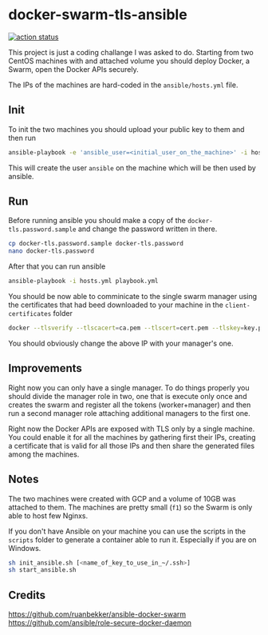 # docker-swarm-tls-ansible

[![action status](https://github.com/Naramsim/docker-swarm-tls-ansible/workflows/Ansible%20Lint/badge.svg)](https://github.com/Naramsim/docker-swarm-tls-ansible/actions)

This project is just a coding challange I was asked to do. Starting from two CentOS machines with and attached volume you should deploy Docker, a Swarm, open the Docker APIs securely.

The IPs of the machines are hard-coded in the `ansible/hosts.yml` file.

## Init

To init the two machines you should upload your public key to them and then run

```sh
ansible-playbook -e 'ansible_user=<initial_user_on_the_machine>' -i hosts.yml init.yml
```

This will create the user `ansible` on the machine which will be then used by ansible.

## Run

Before running ansible you should make a copy of the `docker-tls.password.sample` and change the password written in there.

```sh
cp docker-tls.password.sample docker-tls.password
nano docker-tls.password
```

After that you can run ansible

```sh
ansible-playbook -i hosts.yml playbook.yml
```

You should be now able to comminicate to the single swarm manager using the certificates that had beed downloaded to your machine in the `client-certificates` folder

```sh
docker --tlsverify --tlscacert=ca.pem --tlscert=cert.pem --tlskey=key.pem -H='35.204.137.154:2375' node ls
```

You should obviously change the above IP with your manager's one.

## Improvements

Right now you can only have a single manager. To do things properly you should divide the manager role in two, one that is execute only once and creates the swarm and register all the tokens (worker+manager) and then run a second manager role attaching additional managers to the first one.

Right now the Docker APIs are exposed with TLS only by a single machine. You could enable it for all the machines by gathering first their IPs, creating a certificate that is valid for all those IPs and then share the generated files among the machines.

## Notes

The two machines were created with GCP and a volume of 10GB was attached to them. The machines are pretty small (`f1`) so the Swarm is only able to host few Nginxs.

If you don't have Ansible on your machine you can use the scripts in the `scripts` folder to generate a container able to run it. Especially if you are on Windows.

```sh
sh init_ansible.sh [<name_of_key_to_use_in_~/.ssh>]
sh start_ansible.sh
```

## Credits

https://github.com/ruanbekker/ansible-docker-swarm
https://github.com/ansible/role-secure-docker-daemon